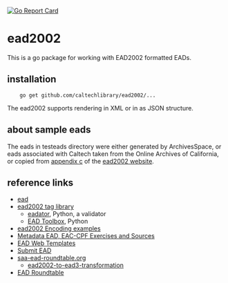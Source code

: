 [![Go Report Card](http://goreportcard.com/badge/rsdoiel/findfile)](http://goreportcard.com/report/caltechlibrary/ead2002)

# ead2002

This is a go package for working with EAD2002 formatted EADs. 

## installation

```
    go get github.com/caltechlibrary/ead2002/...
```

The ead2002 supports rendering in XML or in as JSON structure.

## about sample eads

The eads in testeads directory were either generated by ArchivesSpace, or eads associated with Caltech taken from the Online Archives of California,
or copied from [appendix c](https://www.loc.gov/ead/tglib/appendix_c.html) of the [ead2002 website](https://www.loc.gov/ead).

## reference links

+ [ead](https://www.loc.gov/ead/)
+ [ead2002 tag library](https://www.loc.gov/ead/tglib/index.html)
    + [eadator](https://github.com/eadhost/eadator), Python, a validator
    + [EAD Toolbox](https://github.com/bloomonkey/ead-toolbox), Python
+ [ead2002 Encoding examples](https://www.loc.gov/ead/tglib/appendix_c.html)
+ [Metadata EAD, EAC-CPF Exercises and Sources](http://www.metadataetc.org/book-website/exercises/exercise2-4.htm)
+ [EAD Web Templates](http://www.cdlib.org/services/access_publishing/dsc/contribute/ead_webtemplates.html)
+ [Submit EAD](http://www.cdlib.org/services/access_publishing/dsc/contribute/submitead.html)
+ [saa-ead-roundtable.org](http://saa-ead-roundtable.github.io/)
    + [ead2002-to-ead3-transformation](https://github.com/saa-ead-roundtable/EAD-2002-to-EAD3-transformations)
+ [EAD Roundtable](http://www2.archivists.org/groups/encoded-archival-description-ead-roundtable)

